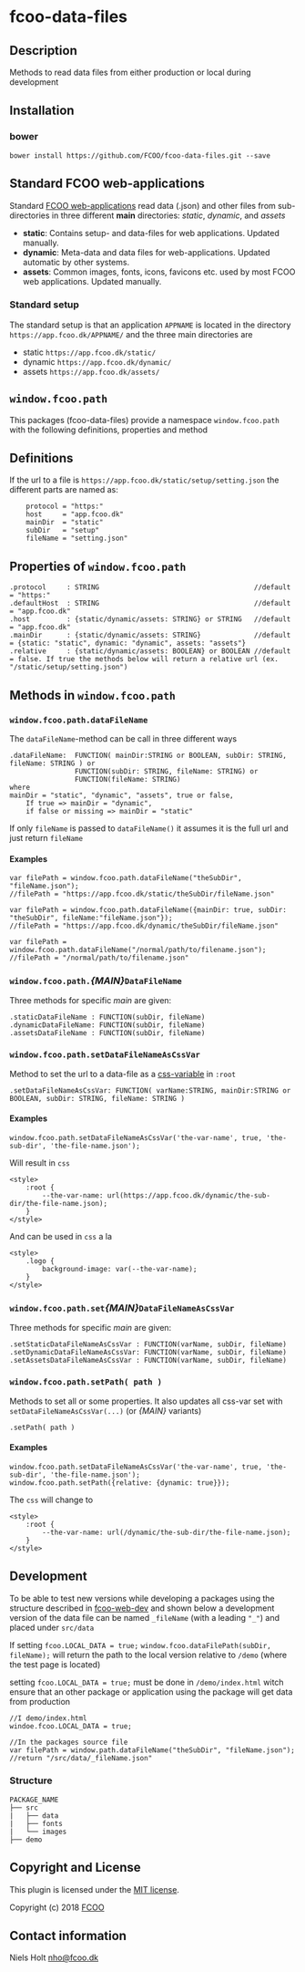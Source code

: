 # fcoo-data-files



## Description
Methods to read data files from either production or local during development

## Installation
### bower
`bower install https://github.com/FCOO/fcoo-data-files.git --save`

## Standard FCOO web-applications

Standard [FCOO web-applications](https://github.com/FCOO/fcoo-web-dev) read data (.json) and other files from sub-directories in three different **main** directories: *static*, *dynamic*, and *assets*

- **static**: Contains setup- and data-files for web applications. Updated manually.
- **dynamic**: Meta-data and data files for web-applications. Updated automatic by other systems.
- **assets**: Common images, fonts, icons, favicons etc. used by most FCOO web applications. Updated manually.   

### Standard setup
The standard setup is that an application `APPNAME` is located in the directory `https://app.fcoo.dk/APPNAME/` and the three main directories are
 
- static `https://app.fcoo.dk/static/`
- dynamic `https://app.fcoo.dk/dynamic/`
- assets `https://app.fcoo.dk/assets/`

## `window.fcoo.path`
This packages (fcoo-data-files) provide a namespace `window.fcoo.path` with the following definitions, properties and method

## Definitions
If the url to a file is `https://app.fcoo.dk/static/setup/setting.json` the different parts are named as: 

        protocol = "https:"
        host     = "app.fcoo.dk" 
        mainDir  = "static"
        subDir   = "setup"
        fileName = "setting.json"
        
## Properties of `window.fcoo.path`

	.protocol     : STRING 	                                    //default = "https:"
    .defaultHost  : STRING                                      //default = "app.fcoo.dk"
    .host         : {static/dynamic/assets: STRING} or STRING   //default = "app.fcoo.dk"
    .mainDir      : {static/dynamic/assets: STRING}             //default = {static: "static", dynamic: "dynamic", assets: "assets"}    
    .relative     : {static/dynamic/assets: BOOLEAN} or BOOLEAN //default = false. If true the methods below will return a relative url (ex. "/static/setup/setting.json")

## Methods in `window.fcoo.path`

### `window.fcoo.path.dataFileName`
The `dataFileName`-method can be call in three different ways

    .dataFileName: 	FUNCTION( mainDir:STRING or BOOLEAN, subDir: STRING, fileName: STRING ) or
					FUNCTION(subDir: STRING, fileName: STRING) or
					FUNCTION(fileName: STRING)
	where
	mainDir = "static", "dynamic", "assets", true or false, 
        If true => mainDir = "dynamic", 
        if false or missing => mainDir = "static"

If only `fileName` is passed to `dataFileName()` it assumes it is the full url and just return `fileName`  

#### Examples

    var filePath = window.fcoo.path.dataFileName("theSubDir", "fileName.json");
	//filePath = "https://app.fcoo.dk/static/theSubDir/fileName.json"

    var filePath = window.fcoo.path.dataFileName({mainDir: true, subDir: "theSubDir", fileName:"fileName.json"});
	//filePath = "https://app.fcoo.dk/dynamic/theSubDir/fileName.json"

    var filePath = window.fcoo.path.dataFileName("/normal/path/to/filename.json");
	//filePath = "/normal/path/to/filename.json"


### `window.fcoo.path.`*{MAIN}*`DataFileName`

Three methods for specific *main* are given:
 
    .staticDataFileName : FUNCTION(subDir, fileName)
    .dynamicDataFileName: FUNCTION(subDir, fileName)
    .assetsDataFileName : FUNCTION(subDir, fileName)


### `window.fcoo.path.setDataFileNameAsCssVar`

Method to set the url to a data-file as a [css-variable](https://www.w3schools.com/css/css3_variables.asp) in `:root`

    .setDataFileNameAsCssVar: FUNCTION( varName:STRING, mainDir:STRING or BOOLEAN, subDir: STRING, fileName: STRING )
    
#### Examples

    window.fcoo.path.setDataFileNameAsCssVar('the-var-name', true, 'the-sub-dir', 'the-file-name.json');

Will result in `css`
    
    <style>
        :root {
            --the-var-name: url(https://app.fcoo.dk/dynamic/the-sub-dir/the-file-name.json);
        }
    </style>

And can be used in `css` a la

    <style>
        .logo {
            background-image: var(--the-var-name);
        }
    </style>

    


### `window.fcoo.path.set`*{MAIN}*`DataFileNameAsCssVar`

Three methods for specific *main* are given:

    .setStaticDataFileNameAsCssVar : FUNCTION(varName, subDir, fileName)
    .setDynamicDataFileNameAsCssVar: FUNCTION(varName, subDir, fileName)
    .setAssetsDataFileNameAsCssVar : FUNCTION(varName, subDir, fileName)


### `window.fcoo.path.setPath( path )`

Methods to set all or some properties. It also updates all css-var set with `setDataFileNameAsCssVar(...)` (or *{MAIN}* variants) 
    
    .setPath( path )

#### Examples

    window.fcoo.path.setDataFileNameAsCssVar('the-var-name', true, 'the-sub-dir', 'the-file-name.json');
    window.fcoo.path.setPath({relative: {dynamic: true}});

The `css` will change to

    <style>
        :root {
            --the-var-name: url(/dynamic/the-sub-dir/the-file-name.json);
        }
    </style>





## Development
To be able to test new versions while developing a packages using the structure described in [fcoo-web-dev](https://github.com/FCOO/fcoo-web-dev) and shown below a development version of the data file can be named `_fileName` (with a leading `"_"`) and placed under `src/data`

If setting `fcoo.LOCAL_DATA = true;` `window.fcoo.dataFilePath(subDir, fileName);` will return the path to the local version relative to `/demo` (where the test page is located)

setting `fcoo.LOCAL_DATA = true;` must be done in `/demo/index.html` witch ensure that an other package or application using the package will get data from production

    //I demo/index.html
    windoe.fcoo.LOCAL_DATA = true;

    //In the packages source file
    var filePath = window.path.dataFileName("theSubDir", "fileName.json"); //return "/src/data/_fileName.json"

### Structure
    PACKAGE_NAME
    ├── src
    |   ├── data
    |   ├── fonts
    |   └── images
    ├── demo


## Copyright and License
This plugin is licensed under the [MIT license](https://github.com/FCOO/fcoo-data-files/LICENSE).

Copyright (c) 2018 [FCOO](https://github.com/FCOO)

## Contact information

Niels Holt nho@fcoo.dk
